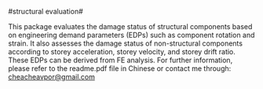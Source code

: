 #structural evaluation#

This package evaluates the damage status of structural components based on engineering demand parameters (EDPs) such as component rotation and strain. It also assesses the damage status of non-structural components according to storey acceleration, storey velocity, and storey drift ratio. These EDPs can be derived from FE analysis. 
For further information, please refer to the readme.pdf file in Chinese or contact me through: cheacheavpor@gmail.com
